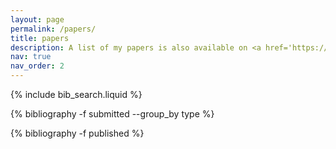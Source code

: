 ```yaml
---
layout: page
permalink: /papers/
title: papers
description: A list of my papers is also available on <a href='https://scholar.google.com/citations?user=5A_1NL0AAAAJ'><b>Google Scholar</b></a>.
nav: true
nav_order: 2
---
```


<!-- _pages/papers.md -->

<!-- Bibsearch Feature -->

{% include bib_search.liquid %}

<div class="publications">

{% bibliography -f submitted --group_by type %}

{% bibliography -f published %}

</div>

